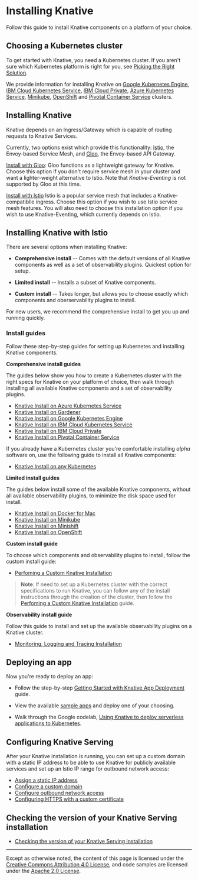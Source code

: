 # Installing Knative

Follow this guide to install Knative components on a platform of your choice.

## Choosing a Kubernetes cluster

To get started with Knative, you need a Kubernetes cluster. If you aren't sure
which Kubernetes platform is right for you, see
[Picking the Right Solution](https://kubernetes.io/docs/setup/pick-right-solution/).

We provide information for installing Knative on
[Google Kubernetes Engine](https://cloud.google.com/kubernetes-engine/docs/),
[IBM Cloud Kubernetes Service](https://www.ibm.com/cloud/container-service),
[IBM Cloud Private](https://www.ibm.com/cloud/private),
[Azure Kubernetes Service](https://docs.microsoft.com/en-us/azure/aks/),
[Minikube](https://kubernetes.io/docs/setup/minikube/),
[OpenShift](https://github.com/openshift/origin) and
[Pivotal Container Service](https://pivotal.io/platform/pivotal-container-service)
clusters.

## Installing Knative

Knative depends on an Ingress/Gateway which is capable of routing requests to Knative Services.

Currently, two options exist which provide this functionality: 
[Istio](https://istio.io/), the Envoy-based Service Mesh, and [Gloo](https://gloo.solo.io/), the Envoy-based API Gateway.

[Install with Gloo](Knative-with-Gloo.md): Gloo functions as a lightweight gateway for Knative. Choose this option if you don't require service  mesh in your cluster and want a lighter-weight alternative to Istio. Note that *Knative-Eventing* 
is not supported by Gloo at this time.

[Install with Istio](#Installing-Knative-with-Istio) Istio is a popular service mesh that includes a Knative-compatiblle
ingress. Choose this option if you wish to use Istio service mesh features. You will also need to choose this installation option if you wish to use Knative-Eventing, which currently depends on Istio.

## Installing Knative with Istio

There are several options when installing Knative:

- **Comprehensive install** -- Comes with the default versions of all Knative
  components as well as a set of observability plugins. Quickest option for
  setup.

- **Limited install** -- Installs a subset of Knative components.

- **Custom install** -- Takes longer, but allows you to choose exactly which
  components and oberservability plugins to install.

For new users, we recommend the comprehensive install to get you up and running
quickly.

### Install guides

Follow these step-by-step guides for setting up Kubernetes and installing
Knative components.

**Comprehensive install guides**

The guides below show you how to create a Kubernetes cluster with the right
specs for Knative on your platform of choice, then walk through installing all
available Knative components and a set of observability plugins.

- [Knative Install on Azure Kubernetes Service](Knative-with-AKS.md)
- [Knative Install on Gardener](Knative-with-Gardener.md)
- [Knative Install on Google Kubernetes Engine](Knative-with-GKE.md)
- [Knative Install on IBM Cloud Kubernetes Service](Knative-with-IKS.md)
- [Knative Install on IBM Cloud Private](Knative-with-ICP.md)
- [Knative Install on Pivotal Container Service](Knative-with-PKS.md)

If you already have a Kubernetes cluster you're comfortable installing _alpha_
software on, use the following guide to install all Knative components:

- [Knative Install on any Kubernetes](Knative-with-any-k8s.md)

**Limited install guides**

The guides below install some of the available Knative components, without all
available observability plugins, to minimize the disk space used for install.

- [Knative Install on Docker for Mac](Knative-with-Docker-for-Mac.md)
- [Knative Install on Minikube](Knative-with-Minikube.md)
- [Knative Install on Minishift](Knative-with-Minishift.md)
- [Knative Install on OpenShift](Knative-with-OpenShift.md)

**Custom install guide**

To choose which components and observability plugins to install, follow the
custom install guide:

- [Perfoming a Custom Knative Installation](Knative-custom-install.md)

> **Note**: If need to set up a Kubernetes cluster with the correct
> specifications to run Knative, you can follow any of the install instructions
> through the creation of the cluster, then follow the
> [Perfoming a Custom Knative Installation](knative-custom-install.md) guide.

**Observability install guide**

Follow this guide to install and set up the available observability plugins on a
Knative cluster.

- [Monitoring, Logging and Tracing Installation](../serving/installing-logging-metrics-traces.md)

## Deploying an app

Now you're ready to deploy an app:

- Follow the step-by-step
  [Getting Started with Knative App Deployment](getting-started-knative-app.md)
  guide.

- View the available [sample apps](../serving/samples) and deploy one of your
  choosing.

- Walk through the Google codelab,
  [Using Knative to deploy serverless applications to Kubernetes](https://codelabs.developers.google.com/codelabs/knative-intro/#0).

## Configuring Knative Serving

After your Knative installation is running, you can set up a custom domain with
a static IP address to be able to use Knative for publicly available services
and set up an Istio IP range for outbound network access:

- [Assign a static IP address](../serving/gke-assigning-static-ip-address.md)
- [Configure a custom domain](../serving/using-a-custom-domain.md)
- [Configure outbound network access](../serving/outbound-network-access.md)
- [Configuring HTTPS with a custom certificate](../serving/using-an-ssl-cert.md)

## Checking the version of your Knative Serving installation

- [Checking the version of your Knative Serving installation](check-install-version.md)

---

Except as otherwise noted, the content of this page is licensed under the
[Creative Commons Attribution 4.0 License](https://creativecommons.org/licenses/by/4.0/),
and code samples are licensed under the
[Apache 2.0 License](https://www.apache.org/licenses/LICENSE-2.0).

